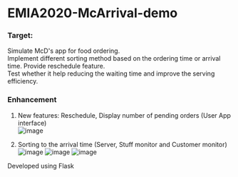 # EMIA2020-McArrival-demo
### Target: ###
Simulate McD's app for food ordering.\
Implement different sorting method based on the ordering time or arrival time. Provide reschedule feature.\
Test whether it help reducing the waiting time and improve the serving efficiency.

### Enhancement ###
1. New features: Reschedule, Display number of pending orders (User App interface)\
![image](https://github.com/Yesducky/EMIA2020-McArrival-demo/assets/97087621/2620ab1f-454e-47f6-98e6-c88f53879ed5)

2. Sorting to the arrival time (Server, Stuff monitor and Customer monitor)\
![image](https://github.com/Yesducky/EMIA2020-McArrival-demo/assets/97087621/94173c65-879f-4e0f-9419-6ccf888dd69a)
![image](https://github.com/Yesducky/EMIA2020-McArrival-demo/assets/97087621/4ce6f913-4d18-4aea-9ddb-e1ce2437339c)
![image](https://github.com/Yesducky/EMIA2020-McArrival-demo/assets/97087621/b20649e1-5e49-4f3b-969b-1e3cd73874fe)

Developed using Flask
